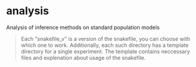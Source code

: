 # analysis

Analysis of inference methods on standard population models

> Each "snakefile_v<n>" is a version of the snakefile, you can choose with which one to work.
> Additionally, each such directory has a template directory for a single experiment.
> The template contains neccessary files and explenation about usage of the snakefile.